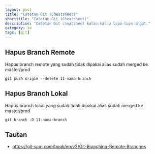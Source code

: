 ```yaml
---
layout: post
title: "Catetan Git (Cheatsheet)"
shorttitle: "Catetan Git (Cheatsheet)"
description: "Catetan Git cheatsheet kalau-kalau lupa-lupa ingat."
category: io
tags: [git]
---
```


## Hapus Branch Remote

Hapus branch remote yang sudah tidak dipakai alias sudah merged ke master/prod

    git push origin --delete 11-nama-branch

## Hapus Branch Lokal



Hapus branch local yang sudah tidak dipakai alias sudah merged ke master/prod

    git branch -D 11-nama-branch

## Tautan

- https://git-scm.com/book/en/v2/Git-Branching-Remote-Branches
